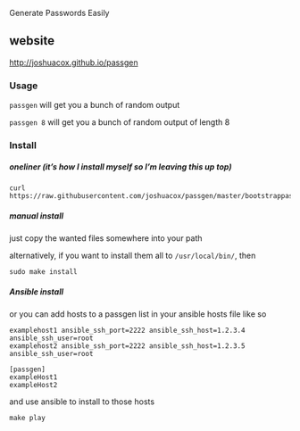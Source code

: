 Generate Passwords Easily 

## website 

http://joshuacox.github.io/passgen

### Usage

`passgen`  will get you a bunch of random output

`passgen 8`  will get you a bunch of random output of length 8

### Install

##### oneliner (it’s how I install myself so I’m leaving this up top)

```
curl https://raw.githubusercontent.com/joshuacox/passgen/master/bootstrappassgen.sh|sh
```

##### manual install

just copy the wanted files somewhere into your path

alternatively, if you want to install them all to `/usr/local/bin/`, then

```
sudo make install
```

##### Ansible install

or you can add hosts to a passgen list in your ansible hosts file like so

```
examplehost1 ansible_ssh_port=2222 ansible_ssh_host=1.2.3.4 ansible_ssh_user=root
examplehost2 ansible_ssh_port=2222 ansible_ssh_host=1.2.3.5 ansible_ssh_user=root

[passgen]
exampleHost1
exampleHost2
```
and use ansible to install to those hosts

```
make play
```

